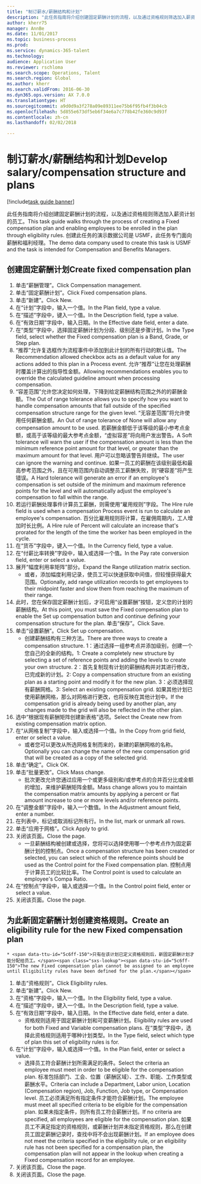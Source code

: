 ```yaml
--- 
title: "制订薪水/薪酬结构和计划"
description: "此任务指南将介绍创建固定薪酬计划的流程，以及通过资格规则筛选加入薪资计划的员工。"
author: kherr75
manager: AnnBe
ms.date: 11/01/2017
ms.topic: business-process
ms.prod: 
ms.service: dynamics-365-talent
ms.technology: 
audience: Application User
ms.reviewer: rschloma
ms.search.scope: Operations, Talent
ms.search.region: Global
ms.author: kherr
ms.search.validFrom: 2016-06-30
ms.dyn365.ops.version: AX 7.0.0
ms.translationtype: HT
ms.sourcegitcommit: a9d0d9a3f278a09e89311ee75b6f95fb4f3b04cb
ms.openlocfilehash: 5d855e673df5eb6f34e6a7c778b42fe360c9d93f
ms.contentlocale: zh-cn
ms.lasthandoff: 02/02/2018

---
```

# <a name="develop-salarycompensation-structure-and-plans"></a><span data-ttu-id="5c6ff-103">制订薪水/薪酬结构和计划</span><span class="sxs-lookup"><span data-stu-id="5c6ff-103">Develop salary/compensation structure and plans</span></span>

[!include[task guide banner](../../includes/task-guide-banner.md)]

<span data-ttu-id="5c6ff-104">此任务指南将介绍创建固定薪酬计划的流程，以及通过资格规则筛选加入薪资计划的员工。</span><span class="sxs-lookup"><span data-stu-id="5c6ff-104">This task guide walks through the process of creating a Fixed compensation plan and enabling employees to be enrolled in the plan through eligibility rules.</span></span> <span data-ttu-id="5c6ff-105">创建此任务的演示数据公司是 USMF，此任务专门面向薪酬和福利经理。</span><span class="sxs-lookup"><span data-stu-id="5c6ff-105">The demo data company used to create this task is USMF and the task is intended for Compensation and Benefits Managers.</span></span>


## <a name="create-fixed-compensation-plan"></a><span data-ttu-id="5c6ff-106">创建固定薪酬计划</span><span class="sxs-lookup"><span data-stu-id="5c6ff-106">Create fixed compensation plan</span></span>
1. <span data-ttu-id="5c6ff-107">单击“薪酬管理”。</span><span class="sxs-lookup"><span data-stu-id="5c6ff-107">Click Compensation management.</span></span>
2. <span data-ttu-id="5c6ff-108">单击“固定薪酬计划”。</span><span class="sxs-lookup"><span data-stu-id="5c6ff-108">Click Fixed compensation plans.</span></span>
3. <span data-ttu-id="5c6ff-109">单击“新建”。</span><span class="sxs-lookup"><span data-stu-id="5c6ff-109">Click New.</span></span>
4. <span data-ttu-id="5c6ff-110">在“计划”字段中，输入一个值。</span><span class="sxs-lookup"><span data-stu-id="5c6ff-110">In the Plan field, type a value.</span></span>
5. <span data-ttu-id="5c6ff-111">在“描述”字段中，键入一个值。</span><span class="sxs-lookup"><span data-stu-id="5c6ff-111">In the Description field, type a value.</span></span>
6. <span data-ttu-id="5c6ff-112">在“有效日期”字段中，输入日期。</span><span class="sxs-lookup"><span data-stu-id="5c6ff-112">In the Effective date field, enter a date.</span></span>
7. <span data-ttu-id="5c6ff-113">在“类型”字段中，选择固定薪酬计划为分段、级别还是步骤计划。</span><span class="sxs-lookup"><span data-stu-id="5c6ff-113">In the Type field, select whether the Fixed compensation plan is a Band, Grade, or Step plan.</span></span>
8. <span data-ttu-id="5c6ff-114">“推荐”允许复选框作为流程事件中添加到此计划的所有行动的默认值。</span><span class="sxs-lookup"><span data-stu-id="5c6ff-114">The Recommendation allowed checkbox acts as a default value for any actions added to this plan in a Process event.</span></span>  <span data-ttu-id="5c6ff-115">允许“推荐”让您在处理薪酬时覆盖计算出的指导性金额。</span><span class="sxs-lookup"><span data-stu-id="5c6ff-115">Allowing recommendations enables you to override the calculated guideline amount when processing compensation.</span></span>
9. <span data-ttu-id="5c6ff-116">“容差范围”允许您决定如何处理，下降到给定薪酬结构范围之外的的薪酬金额。</span><span class="sxs-lookup"><span data-stu-id="5c6ff-116">The Out of range tolerance allows you to specify how you want to handle compensation amounts that fall outside of the specified compensation structure range for the given level.</span></span>  <span data-ttu-id="5c6ff-117"> “无容差范围”将允许使用任何薪酬金额。</span><span class="sxs-lookup"><span data-stu-id="5c6ff-117">An Out of range tolerance of None will allow any compensation amount to be used.</span></span>  <span data-ttu-id="5c6ff-118">若薪酬金额低于该等级的最小参考点金额，或高于该等级的最大参考点金额，“虚拟容差”将向用户发出警告。</span><span class="sxs-lookup"><span data-stu-id="5c6ff-118">A Soft tolerance will warn the user if the compensation amount is less than the minimum reference point amount for that level, or greater than the maximum amount for that level.</span></span> <span data-ttu-id="5c6ff-119">用户可以忽略该警告并继续。</span><span class="sxs-lookup"><span data-stu-id="5c6ff-119">The user can ignore the warning and continue.</span></span>  <span data-ttu-id="5c6ff-120">如果一员工的薪酬在该级别最低和最高参考范围之外，且在可用范围内自动调整员工薪酬失败，则“硬容差”将产生错误。</span><span class="sxs-lookup"><span data-stu-id="5c6ff-120">A Hard tolerance will generate an error if an employee's compensation is set outside of the minimum and maximum reference points for the level and will automatically adjust the employee's compensation to fall within the range.</span></span>
10. <span data-ttu-id="5c6ff-121">若运行薪酬处理事件计算员工薪酬，则需使用“雇用规则”字段。</span><span class="sxs-lookup"><span data-stu-id="5c6ff-121">The Hire rule field is used when a compensation Process event is run to calculate an employee's compensation.</span></span>  <span data-ttu-id="5c6ff-122"> 百分比雇用规则将计算，在雇佣周期内，工人增加时长比例。</span><span class="sxs-lookup"><span data-stu-id="5c6ff-122">A Hire rule of Percent will calculate an increase that's prorated for the length of the time the worker has been employed in the cycle.</span></span>
11. <span data-ttu-id="5c6ff-123">在“货币”字段中，键入一个值。</span><span class="sxs-lookup"><span data-stu-id="5c6ff-123">In the Currency field, type a value.</span></span>
12. <span data-ttu-id="5c6ff-124">在“付薪比率转换”字段中，输入或选择一个值。</span><span class="sxs-lookup"><span data-stu-id="5c6ff-124">In the Pay rate conversion field, enter or select a value.</span></span>
13. <span data-ttu-id="5c6ff-125">展开“幅度利用率矩阵”部分。</span><span class="sxs-lookup"><span data-stu-id="5c6ff-125">Expand the Range utilization matrix section.</span></span>
    * <span data-ttu-id="5c6ff-126">或者，添加幅度利用记录，使员工可以快速获取中间值，但较慢获得最大范围。</span><span class="sxs-lookup"><span data-stu-id="5c6ff-126">Optionally, add range utilization records to get employees to their midpoint faster and slow them from reaching the maximum of their range.</span></span>  
14. <span data-ttu-id="5c6ff-127">此时，您在保存固定薪酬计划后，才可启用“设置薪酬”按钮，定义您的计划的薪酬结构。</span><span class="sxs-lookup"><span data-stu-id="5c6ff-127">At this point, you must save the Fixed compensation plan to enable the Set up compensation button and continue defining your compensation structure for the plan.</span></span>  <span data-ttu-id="5c6ff-128">单击“保存”。</span><span class="sxs-lookup"><span data-stu-id="5c6ff-128">Click Save.</span></span>
15. <span data-ttu-id="5c6ff-129">单击“设置薪酬”。</span><span class="sxs-lookup"><span data-stu-id="5c6ff-129">Click Set up compensation.</span></span>
    * <span data-ttu-id="5c6ff-130">创建薪酬结构有三种方法。</span><span class="sxs-lookup"><span data-stu-id="5c6ff-130">There are three ways to create a compensation structure.</span></span> <span data-ttu-id="5c6ff-131">1：通过选择一组参考点并添加级别，创建一个您自己的全新的结构。</span><span class="sxs-lookup"><span data-stu-id="5c6ff-131">1: Create a completely new structure by selecting a set of reference points and adding the levels to create your own structure.</span></span> <span data-ttu-id="5c6ff-132">2：首先复制现有计划的薪酬结构并对其进行修改，已完成新的计划。</span><span class="sxs-lookup"><span data-stu-id="5c6ff-132">2: Copy a compensation structure from an existing plan as a starting point and modify it for the new plan.</span></span> <span data-ttu-id="5c6ff-133">3：必须选择现有薪酬网格。</span><span class="sxs-lookup"><span data-stu-id="5c6ff-133">3: Select an existing compensation grid.</span></span> <span data-ttu-id="5c6ff-134">如果其他计划已使用薪酬网格，那么对网格进行更改，也将反映在其他计划中。</span><span class="sxs-lookup"><span data-stu-id="5c6ff-134">If the compensation grid is already being used by another plan, any changes made to the grid will also be reflected in the other plan.</span></span>  
16. <span data-ttu-id="5c6ff-135">选中“根据现有薪酬矩阵创建新表格”选项。</span><span class="sxs-lookup"><span data-stu-id="5c6ff-135">Select the Create new from existing compensation matrix option.</span></span>
17. <span data-ttu-id="5c6ff-136">在“从网格复制”字段中，输入或选择一个值。</span><span class="sxs-lookup"><span data-stu-id="5c6ff-136">In the Copy from grid field, enter or select a value.</span></span>
    * <span data-ttu-id="5c6ff-137">或者您可以更改从所选网格复制而来的，新建的薪酬网格的名称。</span><span class="sxs-lookup"><span data-stu-id="5c6ff-137">Optionally you can change the name of the new compensation grid that will be created as a copy of the selected grid.</span></span>  
18. <span data-ttu-id="5c6ff-138">单击“确定”。</span><span class="sxs-lookup"><span data-stu-id="5c6ff-138">Click OK.</span></span>
19. <span data-ttu-id="5c6ff-139">单击“批量更改”。</span><span class="sxs-lookup"><span data-stu-id="5c6ff-139">Click Mass change.</span></span>
    * <span data-ttu-id="5c6ff-140">批次更改允许您通过应用一个或更多级别和/或参考点的合并百分比或金额的增加，来维护薪酬矩阵金额。</span><span class="sxs-lookup"><span data-stu-id="5c6ff-140">Mass change allows you to maintain the compensation matrix amounts by applying a percent or flat amount increase to one or more levels and/or reference points.</span></span>  
20. <span data-ttu-id="5c6ff-141">在“调整金额”字段中，输入一个数值。</span><span class="sxs-lookup"><span data-stu-id="5c6ff-141">In the Adjustment amount field, enter a number.</span></span>
21. <span data-ttu-id="5c6ff-142">在列表中，标记或取消标记所有行。</span><span class="sxs-lookup"><span data-stu-id="5c6ff-142">In the list, mark or unmark all rows.</span></span>
22. <span data-ttu-id="5c6ff-143">单击“应用于网格”。</span><span class="sxs-lookup"><span data-stu-id="5c6ff-143">Click Apply to grid.</span></span>
23. <span data-ttu-id="5c6ff-144">关闭该页面。</span><span class="sxs-lookup"><span data-stu-id="5c6ff-144">Close the page.</span></span>
    * <span data-ttu-id="5c6ff-145">一旦薪酬结构被创建或选择，您将可以选择使用哪一个参考点作为固定薪酬计划的控制点。</span><span class="sxs-lookup"><span data-stu-id="5c6ff-145">Once a compensation structure has been created or selected, you can select which of the reference points should be used as the Control point for the Fixed compensation plan.</span></span>  <span data-ttu-id="5c6ff-146">控制点用于计算员工的比较比率。</span><span class="sxs-lookup"><span data-stu-id="5c6ff-146">The Control point is used to calculate an employee's Compa Ratio.</span></span>  
24. <span data-ttu-id="5c6ff-147">在“控制点”字段中，输入或选择一个值。</span><span class="sxs-lookup"><span data-stu-id="5c6ff-147">In the Control point field, enter or select a value.</span></span>
25. <span data-ttu-id="5c6ff-148">关闭该页面。</span><span class="sxs-lookup"><span data-stu-id="5c6ff-148">Close the page.</span></span>

## <a name="create-an-eligibility-rule-for-the-new-fixed-compensation-plan"></a><span data-ttu-id="5c6ff-149">为此新固定薪酬计划创建资格规则。</span><span class="sxs-lookup"><span data-stu-id="5c6ff-149">Create an eligibility rule for the new Fixed compensation plan</span></span>
    * <span data-ttu-id="5c6ff-150">只有在该计划已定义资格规则后，新固定薪酬计划才能分配给员工。</span><span class="sxs-lookup"><span data-stu-id="5c6ff-150">The new Fixed compensation plan cannot be assigned to an employee until Eligibility rules have been defined for the plan.</span></span>  
1. <span data-ttu-id="5c6ff-151">单击“资格规则”。</span><span class="sxs-lookup"><span data-stu-id="5c6ff-151">Click Eligibility rules.</span></span>
2. <span data-ttu-id="5c6ff-152">单击“新建”。</span><span class="sxs-lookup"><span data-stu-id="5c6ff-152">Click New.</span></span>
3. <span data-ttu-id="5c6ff-153">在“资格”字段中，输入一个值。</span><span class="sxs-lookup"><span data-stu-id="5c6ff-153">In the Eligibility field, type a value.</span></span>
4. <span data-ttu-id="5c6ff-154">在“描述”字段中，键入一个值。</span><span class="sxs-lookup"><span data-stu-id="5c6ff-154">In the Description field, type a value.</span></span>
5. <span data-ttu-id="5c6ff-155">在“有效日期”字段中，输入日期。</span><span class="sxs-lookup"><span data-stu-id="5c6ff-155">In the Effective date field, enter a date.</span></span>
    * <span data-ttu-id="5c6ff-156">资格规则适用于固定薪酬计划和可变薪酬计划。</span><span class="sxs-lookup"><span data-stu-id="5c6ff-156">Eligibility rules are used for both Fixed and Variable compensation plans.</span></span>  <span data-ttu-id="5c6ff-157">在“类型”字段中，选择此资格规则适用于哪种计划类型。</span><span class="sxs-lookup"><span data-stu-id="5c6ff-157">In the Type field, select which type of plan this set of eligibility rules is for.</span></span>  
6. <span data-ttu-id="5c6ff-158">在“计划”字段中，输入或选择一个值。</span><span class="sxs-lookup"><span data-stu-id="5c6ff-158">In the Plan field, enter or select a value.</span></span>
    * <span data-ttu-id="5c6ff-159">选择员工符合薪酬计划所需满足的条件。</span><span class="sxs-lookup"><span data-stu-id="5c6ff-159">Select the criteria an employee must meet in order to be eligible for the compensation plan.</span></span> <span data-ttu-id="5c6ff-160">标准包括部门、工会、位置（薪酬区域）、工作、职能、工作类型或薪酬水平。</span><span class="sxs-lookup"><span data-stu-id="5c6ff-160">Criteria can include a Department, Labor union, Location (Compensation region), Job, Function, Job type, or Compensation level.</span></span> <span data-ttu-id="5c6ff-161">员工必须满足所有指定条件才能符合薪酬计划。</span><span class="sxs-lookup"><span data-stu-id="5c6ff-161">The employee must meet all specified criteria to be eligible for the compensation plan.</span></span> <span data-ttu-id="5c6ff-162">如果未指定条件，则所有员工符合薪酬计划。</span><span class="sxs-lookup"><span data-stu-id="5c6ff-162">If no criteria are specified, all employees are eligible for the compensation plan.</span></span> <span data-ttu-id="5c6ff-163">如果员工不满足指定的资格规则，或薪酬计划并未指定资格规则，那么在创建员工固定薪酬记录时，查找中将不会出现薪酬计划。</span><span class="sxs-lookup"><span data-stu-id="5c6ff-163">If an employee does not meet the criteria specified in the eligibility rule, or an eligibility rule has not been specified for a compensation plan, the compensation plan will not appear in the lookup when creating a Fixed compensation record for an employee.</span></span>  
7. <span data-ttu-id="5c6ff-164">关闭该页面。</span><span class="sxs-lookup"><span data-stu-id="5c6ff-164">Close the page.</span></span>
8. <span data-ttu-id="5c6ff-165">关闭该页面。</span><span class="sxs-lookup"><span data-stu-id="5c6ff-165">Close the page.</span></span>


